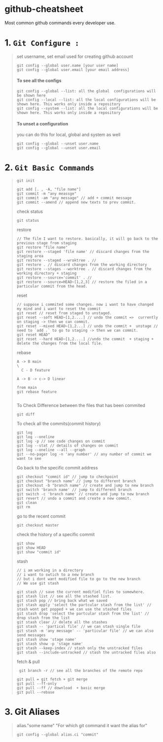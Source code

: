 # github-cheatsheet
Most common github commands every developer use.

# 1. `Git Configure :`
> set username, set email used for creating github account
> ```git
> git config --global user.name [your user name]
> git config --global user.email [your email address]
> ```
>#### To see all the configs
> ```git
> git config --global --list: all the global  configurations will be shown here
> git config --local --list: all the local configurations will be shown here. This works only inside a repository
> git config --system --list: all the local configurations will be shown here. This works only inside a repository
> ```
>####  To unset a configuration
> you can do this for local, global and system as well
> ```git
> git config --global --unset user.name
> git config --global --unset user.email
> ```
# 2. `Git Basic Commands`
> ```git
> git init
> ```
> ```git
> git add [. , -A, "file name"]
> git commit -m "any meassge"
> git commit -am "any message" // add + commit message
> git commit --amend // append new texts to prev commit. 
> ```
> check status 
> ```git
> git status
> ```
> restore
> ```git
> // The file I want to restore. basically, it will go back to the previous stage from staging
> git restore "file name"
> git restore --staged 'file name' // discard changes from the staging area 
> git restore --staged --wroktree . //
> git restore . // discard changes from the working directory
> git restore --stages --worktree . // discard changes from the working directory + staging
> git restore --source='commit' . //
> git restore --source=HEAD~[1,2,3] // restore the filed in a particular commit from the head. 
> ```
> reset
> ```git
> // suppose i commited some changes. now i want to have changed my mind and i want to reset the commit
> git reset // reset from staged to unstaged. 
> git reset --soft HEAD~[1,2....] // undo the commit =>  currently on staging -> then we can commit. 
> git reset --mixed HEAD~[1,2...] // undo the commit +  unstage // need to `add .` to go to staging -> then we can commit. 
> git reset HEAD^
> git reset --hard HEAD~[1,2....] //undo the commit  + staging + delete the changes from the local file. 
> ```
> rebase
> ```git
> A -> B main
> \ 
>   C - D feature
>
> A -> B -> c-> D linear
>
> from main
> git rebase feature 
>
> 
> ```
> 
> To Check Difference between the files that has been commited
> ```git
> git diff
> ```
> To check all the commits(commit history)
> ```git
> git log
> git log --oneline
> git log -p // see code changes on commit
> git log --stat // details of changes on commit 
> git log --oneline --all --graph
> git --no-pager log -n 'any number' // any number of commit we want to see
> ```
> Go back to the specific commit address
> ```git
> git checkout "commit id" // jump to checkpoint
> git checkout "branch name" // jump to different branch
> git checkout -b "branch name" // create and jump to new branch
> git switch 'branch name' // jump to different branch
> git switch -c 'branch name' // create and jump to new branch
> git revert // undo a commit and create a new commit.
> git clean
> git rm
> ```
>  go to the recent commit
> ```git
> git checkout master
> ```
> check the history of a specific commit
> ```git
> git show
> git show HEAD
> git show "commit id"
>```
> stash
> ```git
> // i am working in a directory
> // i want to swtich to a new branch
> // but i dont want modified file to go to the new branch
> // We use git stash
>
> git stash // save the current modifiel files to somewhere. 
> git stash list // see all the stashed list.
> git stash pop // bring back what we saved
> git stash apply 'select the partcular stash from the list' // stash wont get popped + we can use the stashed files
> git stash drop 'select the partcular stash from the list' // drop stash from the list
> git stash clear // delete all the stashes
> git stash -- 'partical file' // we can stash single file
> git stash -m 'any message' -- 'particular file' // we can also send messages
> git stash show 'stage name'
> git stash show -p 'stage name'
> git stash --keep-index // stash only the unstracked files
> git stash --include-untracked // stash the untracked files also 
> 
> ```
> fetch & pull
> ```git
>  git branch -r // see all the branches of the remote repo
>
> git pull = git fetch + git merge
> git pull --ff-only
> git pull --ff // download  + basic merge 
> git pull --rebase
> 
> ```

# 3. Git Aliases
> alias."some name" "For which git command it want the alias for"
> ```git
> git config --global alias.ci "commit"
> ```
